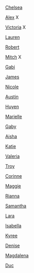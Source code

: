 [Chelsea]( https://ashleychelseanmdd.tumblr.com)

[Alex](alexjpeg.com) X

[Victoria](www.victoriamessikian.com) X

[Lauren](https://laurensnewmedia.tumblr.com)

[Robert](therobertsundstrom.com) 

[Mitch](https://www.tumblr.com/dashboard)  X

[Gabi](https://gabiwilson15.tumblr.com)

[James](https://jamesparknmdd.tumblr.com)

[Nicole](https://nicolezlot.home.blog/)

[Austin](https://www.tumblr.com/blog/austinpoonnmdd1001)

[Huyen](https://huyenlam6.wordpress.com)

[Marielle](https://mariellesarmiento.tumblr.com)

[Gaby](http://gabysilva143.tumblr.com/)

[Aisha](https://ajamal3.tumblr.com/)

[Katie](https://katieinfoweb.tumblr.com/)

[Valeria](https://medium.com/@valeco97)

[Troy](https://www.tumblr.com/blog/troylopez)

[Corinne](https://thisiscorinne.weebly.com)

[Maggie]( silentstudentstranger.tumblr.com)

[Rianna](https://riannabelaire.com/blog/)

[Samantha](samanthawei.tumblr.com)

[Lara](https://larasophiafoley.squarespace.com/nmddblog/)

[Isabella](https://www.tumblr.com/blog/gangstaknifewieldingcrab)

[Kyree]()

[Denise]()

[Magdalena]()

[Duc]()


